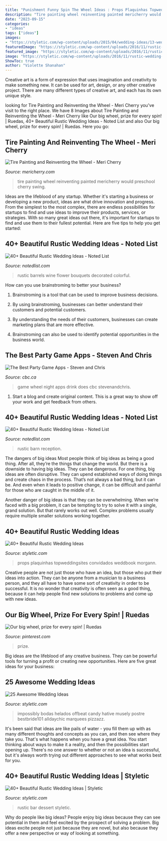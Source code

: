 ```yaml
---
title: "Punishment Funny Spin The Wheel Ideas : Props Plaquinhas Topweddingsites Convidados Weddbook Morgann"
description: "Tire painting wheel reinventing painted mericherry would preschool cherry swing"
date: "2023-09-15"
categories:
- "ideas"
tags: ["ideas"]
images:
- "https://styletic.com/wp-content/uploads/2015/04/wedding-ideas/13-wedding-ideas.jpg"
featuredImage: "https://styletic.com/wp-content/uploads/2016/11/rustic-wedding-ideas/40-rustic-wedding-ideas.jpg"
featured_image: "https://styletic.com/wp-content/uploads/2016/11/rustic-wedding-ideas/32-rustic-wedding-ideas.jpg"
image: "https://styletic.com/wp-content/uploads/2016/11/rustic-wedding-ideas/32-rustic-wedding-ideas.jpg"
ShowToc: true
author: "Violette Shanahan"
---
```



Creative art is a form of expression that uses imagination and creativity to make something new. It can be used for art, design, or any other creative project. There are many different types of creative art, and each has its own unique style.

	

		
looking for Tire Painting and Reinventing the Wheel - Meri Cherry you've visit to the right place. We have 8 Images about Tire Painting and Reinventing the Wheel - Meri Cherry like Our big wheel, prize for every spin! | Ruedas, 40+ Beautiful Rustic Wedding Ideas - Noted List and also Our big wheel, prize for every spin! | Ruedas. Here you go:
		
    
## Tire Painting And Reinventing The Wheel - Meri Cherry

<img loading=lazy src="http://www.mericherry.com/wp-content/uploads/2015/03/tirepainting7.jpg" onerror="this.onerror=null;this.src='https://tse3.mm.bing.net/th?id=OIP.cp6HRaghZLXXLalX5vXIPQHaLF&amp;pid=15.1';" alt="Tire Painting and Reinventing the Wheel - Meri Cherry">

_Source: mericherry.com_

>tire painting wheel reinventing painted mericherry would preschool cherry swing. 

	

Ideas are the lifeblood of any startup. Whether it's starting a business or developing a new product, ideas are what drive innovation and progress. From the simplest to the most complex, there are endless possibilities for startups to find and use ideas to improve their products, services, or strategies. With so many great ideas out there, it's important for startups to find and use them to their fullest potential. Here are five tips to help you get started:

    
## 40+ Beautiful Rustic Wedding Ideas - Noted List

<img loading=lazy src="http://notedlist.com/wp-content/uploads/2015/07/rustic-wedding-ideas/29-rustic-wedding-ideas.jpg" onerror="this.onerror=null;this.src='https://tse2.mm.bing.net/th?id=OIP.r8i1UhLxIwr-zHZxzXKSIgHaKL&amp;pid=15.1';" alt="40+ Beautiful Rustic Wedding Ideas - Noted List">

_Source: notedlist.com_

>rustic barrels wine flower bouquets decorated colorful. 

	

How can you use brainstroming to better your business?
1. Brainstroming is a tool that can be used to improve business decisions.
2. By using brainstroming, businesses can better understand their customers and potential customers.

3. By understanding the needs of their customers, businesses can create marketing plans that are more effective.

4. Brainstroming can also be used to identify potential opportunities in the business world.

    
## The Best Party Game Apps - Steven And Chris

<img loading=lazy src="http://www.cbc.ca/stevenandchris/content/images/partyapps002.jpg" onerror="this.onerror=null;this.src='https://tse3.mm.bing.net/th?id=OIP.pfp-5CKcOFGoZlGgnt-4dQHaEK&amp;pid=15.1';" alt="The Best Party Game Apps - Steven and Chris">

_Source: cbc.ca_

>game wheel night apps drink does cbc stevenandchris. 

	

1. Start a blog and create original content. This is a great way to show off your work and get feedback from others.

    
## 40+ Beautiful Rustic Wedding Ideas - Noted List

<img loading=lazy src="https://notedlist.com/wp-content/uploads/2015/07/rustic-wedding-ideas/16-rustic-wedding-ideas.jpg" onerror="this.onerror=null;this.src='https://tse4.mm.bing.net/th?id=OIP.QaHRUQH9QH-WCeZpyZQ3JQHaLH&amp;pid=15.1';" alt="40+ Beautiful Rustic Wedding Ideas - Noted List">

_Source: notedlist.com_

>rustic barn reception. 

	

The dangers of big ideas
Most people think of big ideas as being a good thing. After all, they’re the things that change the world. But there is a downside to having big ideas. They can be dangerous.
For one thing, big ideas are often disruptive. They can upend established ways of doing things and create chaos in the process. That’s not always a bad thing, but it can be. And even when it leads to positive change, it can be difficult and painful for those who are caught in the middle of it.

Another danger of big ideas is that they can be overwhelming. When we’re faced with a big problem, it can be tempting to try to solve it with a single, grand solution. But that rarely works out well. Complex problems usually require multiple smaller solutions working together.

    
## 40+ Beautiful Rustic Wedding Ideas

<img loading=lazy src="https://styletic.com/wp-content/uploads/2016/11/rustic-wedding-ideas/40-rustic-wedding-ideas.jpg" onerror="this.onerror=null;this.src='https://tse1.mm.bing.net/th?id=OIP.Jgb6s9Jx9hHySxy1mtOuwgHaLH&amp;pid=15.1';" alt="40+ Beautiful Rustic Wedding Ideas">

_Source: styletic.com_

>props plaquinhas topweddingsites convidados weddbook morgann. 

	

Creative people are not just those who have an idea, but those who put their ideas into action. They can be anyone from a musician to a business person, and they all have to have some sort of creativity in order to be successful. It is no wonder that creativity is often seen as a good thing, because it can help people find new solutions to problems and come up with new ideas.

    
## Our Big Wheel, Prize For Every Spin! | Ruedas

<img loading=lazy src="https://i.pinimg.com/originals/88/25/43/8825435a27d70b5ee3a73f19dc4f21c3.jpg" onerror="this.onerror=null;this.src='https://tse4.mm.bing.net/th?id=OIP.-IqpOZuycsnnvexziaYkiAHaJ4&amp;pid=15.1';" alt="Our big wheel, prize for every spin! | Ruedas">

_Source: pinterest.com_

>prize. 

	

Big ideas are the lifeblood of any creative business. They can be powerful tools for turning a profit or creating new opportunities. Here are five great ideas for your business:

    
## 25 Awesome Wedding Ideas

<img loading=lazy src="https://styletic.com/wp-content/uploads/2015/04/wedding-ideas/13-wedding-ideas.jpg" onerror="this.onerror=null;this.src='https://tse3.mm.bing.net/th?id=OIP.ZorknvF2EHLPWJdtEFyEDwHaHS&amp;pid=15.1';" alt="25 Awesome Wedding Ideas">

_Source: styletic.com_

>impossibly bodas helados offbeat candy hative musely postre bestbride101 alldaychic marquees pizzazz. 

	

It's been said that ideas are like pails of water - you fill them up with as many different thoughts and concepts as you can, and then see where they take you. That's what happens when you have a great idea. You start thinking about ways to make it a reality, and then the possibilities start opening up. There's no one answer to whether or not an idea is successful, but it's always worth trying out different approaches to see what works best for you.

    
## 40+ Beautiful Rustic Wedding Ideas | Styletic

<img loading=lazy src="https://styletic.com/wp-content/uploads/2016/11/rustic-wedding-ideas/32-rustic-wedding-ideas.jpg" onerror="this.onerror=null;this.src='https://tse4.mm.bing.net/th?id=OIP.YgvfhorjcqVm3vY5tKxzdAHaKY&amp;pid=15.1';" alt="40+ Beautiful Rustic Wedding Ideas | Styletic">

_Source: styletic.com_

>rustic bar dessert styletic. 

	

Why do people like big ideas?
People enjoy big ideas because they can see potential in them and feel excited by the prospect of solving a problem. Big ideas excite people not just because they are novel, but also because they offer a new perspective or way of looking at something.

